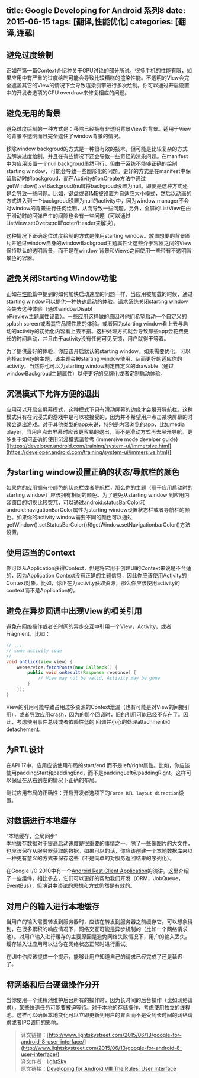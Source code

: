 title: Google Developing for Android 系列8
date: 2015-06-15
tags: [翻译,性能优化]
categories: [翻译,连载]
---

## 避免过度绘制

正如在第一篇Context介绍种关于GPU讨论的部分所说，很多手机的性能有限，如果应用中有严重的过度绘制可能会导致比较糟糕的渲染性能。不透明的View会完全遮盖其它的View的情况下会导致渲染引擎进行多次绘制。你可以通过开启设置中的开发者选项的GPU overdraw来修复相应的问题。
<!--more-->
## 避免无用的背景

避免过度绘制的一种方式是：移除已经拥有非透明背景View的背景。适用于View的背景不透明而且完全遮住了window背景的情况。

移除window backgroud的方式是一种很有效的技术，但可能是比较复杂的方式去解决过度绘制，并且在有些情况下还会导致一些奇怪的渲染问题。在manifest中为应用设置一个null backgroud虽然可行，但由于系统不能够正确的绘制starting window，可能会导致一些图形化的问题。更好的方式是在manifest中保留启动时的backgroud，而在Activity的onCreate方法中通过getWindow().setBackgroud(null)将backgroud设置为null。即便是这种方式还是会导致一些问题。比如，键盘或者IME被设置为自适应大小模式，然后以动画的方式进入到一个backgroud设置为null的activity中，因为window manager不会对window的背景进行任何绘制，从而导致一些问题。另外，全屏的ListView在由于滑动时的回弹产生的间隙也会有一些问题（可以通过ListView.setOverscrollFooter/Header来解决）。

这种情况下正确定位过度绘制的方式是使用starting window。放置想要的背景图片并通过window自身的windowBackgroud主题属性让这些介于容器之间的View保持默认的透明背景，而不是在window 背景和Views之间使用一些带有不透明背景色的容器。

## 避免关闭Starting Window功能

正如在[性能](https://medium.com/google-developers/developing-for-android-iii-2efc140167fd)篇中提到的如何加快启动速度的问题一样，当应用被加载的时候，通过starting window可以提供一种快速启动的体验。请求系统关闭starting window会失去这种体验（通过windowDisabl  
ePreview主题属性设置）。一些应用这样做的原因时他们希望启动一个自定义的splash screen或者其它品牌性质的体验。或者因为starting window看上去与启动的activity的初始化内容看上去不搭。这种处理方式就会导致那些app会花费更长的时间启动，并且由于activity没有任何可见反馈，用户就得干等着。

为了提供最好的体验，你应该开启默认的starting window。如果需要优化，可以选择activity的主题，该主题会被starting window使用，从而更好的适应你的activity。当然你也可以为starting window制定自定义的drawable（通过windowBackgroud主题属性）以便更好的品牌化或者定制启动体验。

## 沉浸模式下允许方便的退出

应用可以开启全屏幕模式，这种模式下只有滑动屏幕的边缘才会展开导航栏。这种模式只有在沉浸式的游戏中是可以被接受的，因为并不希望用户点击某块屏幕的时候会退出游戏。对于其他类型的app来说，特别是内容浏览的app，比如media player，当用户点击屏幕时应该更容易的退出，而不是滑动方式再去展开导航。更多关于如何正确的使用沉浸模式请参考 (immersive mode develper guide)[[https://developer.android.com/training/system-ui/immersive.html](https://developer.android.com/training/system-ui/immersive.html)]

## 为starting window设置正确的状态/导航栏的颜色

如果你的应用拥有带颜色的状态栏或者导航栏，那么你的主题（用于应用启动时的starting window）应该拥有相同的颜色。为了避免从starting window 到应用内容窗口的切换比较突兀，可以通过android:statusBarColor和android:navigationBarColor属性为starting window设置状态栏或者导航栏的颜色。如果你的activity window需要不同的颜色可以通过getWindow().setStatusBarColor()和getWindow.setNavigationbarColor()方法设置。

## 使用适当的Context

你可以从Application获得Context，但是将它用于创建UI的Context来说是不合适的，因为Application Context没有正确的主题信息，因此你应该使用Activity的Context对象。比如，你正在为activity获取资源，那么你应该使用activity的context而不是Application的。

## 避免在异步回调中出现View的相关引用

避免在网络操作或者长时间的异步交互中引用一个View，Activity，或者Fragment，比如：  

```java
// ...
// some activity code
// 
void onClick(View view) {
    webservice.fetchPosts(new Callback() {
        public void onResult(Response repsonse) {
            // View may not be valid, Activity may be gone
        }
    });
}
```

View的引用可能导致占用过多资源的Context泄漏（也有可能是对View的间接引用），或者导致应用crash，因为的那个回调时，旧的引用可能已经不存在了。因此，考虑使用事件总线或者依赖性低的 回调并小心的处理attachment和detachement。

## 为RTL设计

在API 17中，应用应该使用布局的start/end 而不是left/right属性。比如，你应该使用paddingStart和paddingEnd，而不是paddingLeft和paddingRignt。这样可以保证在从右到左的情况下正确的布局。

测试应用布局的正确性：开启开发者选项下的`Force RTL layout direction`设置。

## 对数据进行本地缓存

“本地缓存，全局同步”  
本地缓存数据对于提高启动速度是很重要的事情之一。除了一些像图片的大文件，也应该保存从服务器获取的数据。如果可以的话，你应该创建一个本地数据库来以一种更有意义的方式来保存这些（不是简单的对服务返回结果的序列化）。

在Google I/O 2010中有一个[Android Rest Client Application](https://www.youtube.com/watch?v=xHXn3Kg2IQE)的演讲。这里介绍了一些组件，相比多去，它们可以更好的帮助我们开发（ORM，JobQueue，EventBus），但演讲中谈论的思想和方式仍然是有效的。

## 对用户的输入进行本地缓存

当用户的输入需要转发到服务器时，应该在转发到服务器之前缓存它。可以想象得到，在很多累积的响应情况下，网络交互可能是异步机制的（比如一个网络请求池）。对用户输入进行缓存的主要原因是避免网络失败情况下，用户的输入丢失。缓存输入让应用可以让你在网络状态正常时进行重试。

在UI中你应该提供一个提示，能够让用户知道自己的请求已经完成了还是延迟了。

## 将网络和后台硬盘操作分开

当你使用一个线程池维护后台所有的操作时，因为长时间的后台操作（比如网络请求），某些快速任务可能要被迫等待。对于本地的存储操作，考虑使用独立的线程池。这样可以确保本地变化可以立即更新到用户的界面而不是受到长时间的网络请求或者IPC调用的影响。

> 译文链接：[http://www.lightskystreet.com/2015/06/13/google-for-android-8-user-interface/](http://www.lightskystreet.com/2015/06/13/google-for-android-8-user-interface/)   
> 译文作者：[lightSky](http://www.lightskystreet.com/)  
> 原文链接：[Developing for Android VIII The Rules: User Interface](https://medium.com/google-developers/developing-for-android-viii-e91ced595fac)
